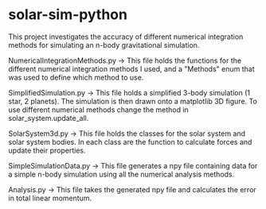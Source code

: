 # solar-sim-python
This project investigates the accuracy of different numerical integration methods for
simulating an n-body gravitational simulation.

NumericalIntegrationMethods.py -> This file holds the functions for the different numerical
integration methods I used, and a "Methods" enum that was used to define which method to use.

SimplifiedSimulation.py -> This file holds a simplified 3-body simulation (1 star, 2 planets).
The simulation is then drawn onto a matplotlib 3D figure. To use different numerical methods
change the method in solar_system.update_all.

SolarSystem3d.py -> This file holds the classes for the solar system and solar system bodies.
In each class are the function to calculate forces and update their properties.

SimpleSimulationData.py -> This file generates a npy file containing data for a simple n-body simulation using all
the numerical analysis methods.

Analysis.py -> This file takes the generated npy file and calculates the error in total linear
momentum.